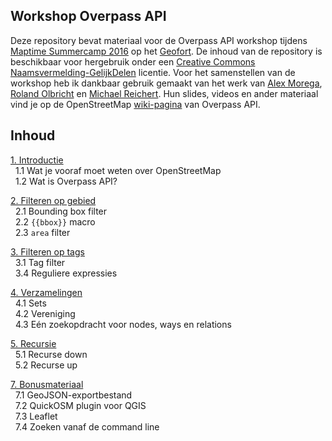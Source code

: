 ## Workshop Overpass API
Deze repository bevat materiaal voor de Overpass API workshop tijdens [Maptime Summercamp 2016](http://www.meetup.com/GeoForts-sideshow-diverse-activiteiten-op-het-fort/events/232395505/) op het [Geofort]().
De inhoud van de repository is beschikbaar voor hergebruik onder een [Creative Commons Naamsvermelding-GelijkDelen](https://creativecommons.org/licenses/by-sa/3.0/nl/) licentie.
Voor het samenstellen van de workshop heb ik dankbaar gebruik gemaakt van het werk van [Alex&nbsp;Morega](https://github.com/mgax), [Roland&nbsp;Olbricht](http://wiki.openstreetmap.org/wiki/User:Roland.olbricht) en [Michael&nbsp;Reichert](http://wiki.openstreetmap.org/wiki/User:Nakaner). Hun slides, videos en ander materiaal vind je op de OpenStreetMap [wiki-pagina](http://wiki.openstreetmap.org/wiki/Overpass_API#Talks.2C_Presentations.2C_Workshops) van Overpass API. 

## Inhoud
[1. Introductie](1-intro.md)  
&nbsp;&nbsp;1.1 Wat je vooraf moet weten over OpenStreetMap  
&nbsp;&nbsp;1.2 Wat is Overpass API?

[2. Filteren op gebied](2-filteren-op-gebied.md)  
&nbsp;&nbsp;2.1 Bounding box filter  
&nbsp;&nbsp;2.2 `{{bbox}}` macro  
&nbsp;&nbsp;2.3 `area` filter

[3. Filteren op tags](3-filteren-op-tags.md)  
&nbsp;&nbsp;3.1 Tag filter  
&nbsp;&nbsp;3.4 Reguliere expressies

[4. Verzamelingen](4-verzamelingen.md)  
&nbsp;&nbsp;4.1 Sets  
&nbsp;&nbsp;4.2 Vereniging  
&nbsp;&nbsp;4.3 Eén zoekopdracht voor nodes, ways en relations

[5. Recursie](5-recursie.md)   
&nbsp;&nbsp;5.1 Recurse down  
&nbsp;&nbsp;5.2 Recurse up  

[7. Bonusmateriaal](7-bonusmateriaal.md)  
&nbsp;&nbsp;7.1 GeoJSON-exportbestand  
&nbsp;&nbsp;7.2 QuickOSM plugin voor QGIS  
&nbsp;&nbsp;7.3 Leaflet  
&nbsp;&nbsp;7.4 Zoeken vanaf de command line  

